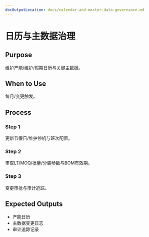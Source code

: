 ```yaml
---
docOutputLocation: docs/calendar-and-master-data-governance.md
---
```


# 日历与主数据治理

## Purpose

维护产能/维护/假期日历与关键主数据。

## When to Use

每月/变更触发。

## Process

### Step 1

更新节假日/维护停机与班次配置。

### Step 2

审查LT/MOQ/批量/分装参数与BOM有效期。

### Step 3

变更审批与审计追踪。

## Expected Outputs

- 产能日历
- 主数据变更日志
- 审计追踪记录
